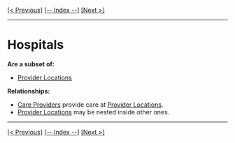 [[< Previous]](healthcare_topics.md) [[-- Index --]](entity_class_index.md) [[Next >]](local_referral_areas.md)
___
# Hospitals

**Are a subset of:**
  * [Provider Locations](provider_locations.md)  

**Relationships:**
  * [Care Providers](care_providers.md) provide care at [Provider Locations](provider_locations.md).
  * [Provider Locations](provider_locations.md) may be nested inside other ones.

___
[[< Previous]](healthcare_topics.md) [[-- Index --]](entity_class_index.md) [[Next >]](local_referral_areas.md)
